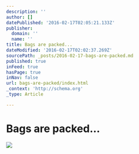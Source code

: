 ```yaml
---
description: ''
author: []
datePublished: '2016-02-17T02:05:21.133Z'
publisher:
  domain: ''
  name: ''
title: Bags are packed...
dateModified: '2016-02-17T02:02:37.269Z'
sourcePath: _posts/2016-02-17-bags-are-packed.md
published: true
inFeed: true
hasPage: true
inNav: false
url: bags-are-packed/index.html
_context: 'http://schema.org'
_type: Article

---
```

# Bags are packed...
![](https://the-grid-user-content.s3-us-west-2.amazonaws.com/b064eaf9-909a-417a-8b75-827a6105e6f0.png)